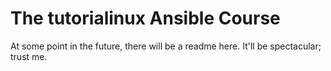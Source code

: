 # The tutorialinux Ansible Course

At some point in the future, there will be a readme here. It'll be spectacular; trust me.


